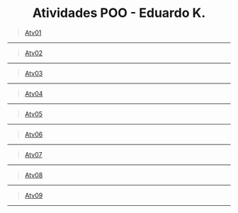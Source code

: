
<h1 align = "center">Atividades POO - Eduardo K.</h1>

> [Atv01](https://github.com/DUDUKorte/POO/tree/main/POO/Atividades/Notebooks/Atv01)
<hr>

> [Atv02](https://github.com/DUDUKorte/POO/tree/main/POO/Atividades/Notebooks/Atv02)
<hr>

>[Atv03](https://github.com/DUDUKorte/POO/tree/main/POO/Atividades/Notebooks/Atv03)
<hr>

>[Atv04](https://github.com/DUDUKorte/POO/tree/main/POO/Atividades/Notebooks/Atv04)
<hr>

>[Atv05](https://github.com/DUDUKorte/POO/tree/main/POO/Atividades/Notebooks/Atv05)
<hr>

>[Atv06](https://github.com/DUDUKorte/POO/tree/main/POO/Atividades/Notebooks/Atv06)
<hr>

>[Atv07](https://github.com/DUDUKorte/POO/blob/main/POO/Atividades/Cod_Fonte/Atv07/)
<hr>

>[Atv08](https://github.com/DUDUKorte/POO/tree/main/POO/Atividades/Cod_Fonte/Atv08)
<hr>

>[Atv09](https://github.com/DUDUKorte/POO/tree/main/POO/Atividades/Cod_Fonte/Atv09)
<hr>
